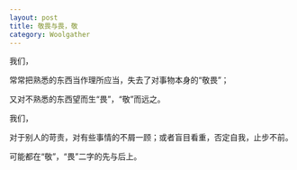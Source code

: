 ```yaml
---
layout: post
title: 敬畏与畏，敬
category: Woolgather
---
```


我们，  

常常把熟悉的东西当作理所应当，失去了对事物本身的“敬畏”；  

又对不熟悉的东西望而生“畏”，“敬”而远之。  

我们，  

对于别人的苛责，对有些事情的不屑一顾；或者盲目看重，否定自我，止步不前。  

可能都在“敬”，“畏”二字的先与后上。    

